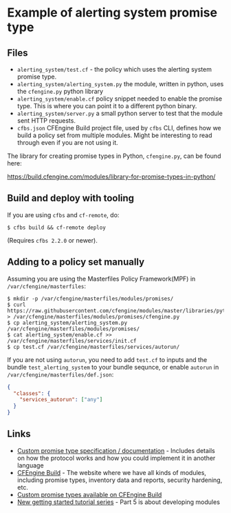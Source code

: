 # Example of alerting system promise type

## Files

* `alerting_system/test.cf` - the policy which uses the alerting system promise type.
* `alerting_system/alerting_system.py` the module, written in python, uses the `cfengine.py` python library
* `alerting_system/enable.cf` policy snippet needed to enable the promise type.
  This is where you can point it to a different python binary.
* `alerting_system/server.py` a small python server to test that the module sent HTTP requests.
* `cfbs.json` CFEngine Build project file, used by `cfbs` CLI, defines how we build a policy set from multiple modules.
  Might be interesting to read through even if you are not using it.

The library for creating promise types in Python, `cfengine.py`, can be found here:

https://build.cfengine.com/modules/library-for-promise-types-in-python/

## Build and deploy with tooling

If you are using `cfbs` and `cf-remote`, do:

```
$ cfbs build && cf-remote deploy
```

(Requires `cfbs 2.2.0` or newer).

## Adding to a policy set manually

Assuming you are using the Masterfiles Policy Framework(MPF) in `/var/cfengine/masterfiles`:

```
$ mkdir -p /var/cfengine/masterfiles/modules/promises/
$ curl https://raw.githubusercontent.com/cfengine/modules/master/libraries/python/cfengine.py > /var/cfengine/masterfiles/modules/promises/cfengine.py
$ cp alerting_system/alerting_system.py /var/cfengine/masterfiles/modules/promises/
$ cat alerting_system/enable.cf >> /var/cfengine/masterfiles/services/init.cf
$ cp test.cf /var/cfengine/masterfiles/services/autorun/
```

If you are not using `autorun`, you need to add `test.cf` to inputs and the bundle `test_alerting_system` to your bundle sequnce, or enable `autorun` in `/var/cfengine/masterfiles/def.json`:

```json
{
  "classes": {
    "services_autorun": ["any"]
  }
}
```

## Links

* [Custom promise type specification / documentation](https://docs.cfengine.com/docs/master/reference-promise-types-custom.html) - Includes details on how the protocol works and how you could implement it in another language
* [CFEngine Build](https://build.cfengine.com/) - The website where we have all kinds of modules, including promise types, inventory data and reports, security hardening, etc.
* [Custom promise types available on CFEngine Build](https://build.cfengine.com/modules/?page=1&tag=promise-type)
* [New getting started tutorial series](https://docs.cfengine.com/docs/master/guide-getting-started-with-cfengine-build.html) - Part 5 is about developing modules
